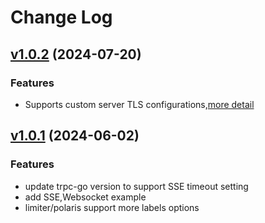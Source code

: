 # Change Log
## [v1.0.2](https://github.com/trpc-ecosystem/go-gateway/tree/v1.0.2) (2024-07-20)

### Features

- Supports custom server TLS configurations,[more detail](https://github.com/trpc-ecosystem/go-gateway/tree/main/core/service/fhttp#17-supporting-custom-tls-configurations)

## [v1.0.1](https://github.com/trpc-ecosystem/go-gateway/tree/v1.0.1) (2024-06-02)

### Features

- update trpc-go version to support SSE timeout setting
- add SSE,Websocket example
- limiter/polaris support more labels options
